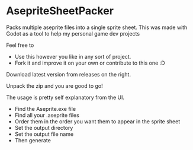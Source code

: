 # AsepriteSheetPacker
 Packs multiple aseprite files into a single sprite sheet. 
 This was made with Godot as a tool to help my personal game dev projects

 Feel free to 
 - Use this however you like in any sort of project.
 - Fork it and improve it on your own or contribute to this one :D

Download latest version from releases on the right.

Unpack the zip and you are good to go!
 
The usage is pretty self explanatory from the UI.

- Find the Aseprite.exe file
- Find all your .aseprite files
- Order them in the order you want them to appear in the sprite sheet
- Set the output directory
- Set the output file name
- Then generate
